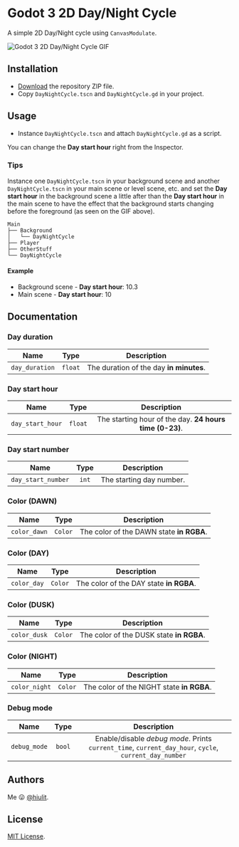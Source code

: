 # Godot 3 2D Day/Night Cycle

A simple 2D Day/Night cycle using `CanvasModulate`.

![Godot 3 2D Day/Night Cycle GIF](day_night_cycle_godot_3.gif)

## Installation

* [Download](https://github.com/hiulit/Godot-3-2D-Day-Night-Cycle/archive/master.zip) the repository ZIP file.
* Copy `DayNightCycle.tscn` and `DayNightCycle.gd` in your project.

## Usage

* Instance `DayNightCycle.tscn` and  attach `DayNightCycle.gd` as a script.

You can change the **Day start hour** right from the Inspector.


### Tips

Instance one `DayNightCycle.tscn` in your background scene and another `DayNightCycle.tscn` in your main scene or level scene, etc. and set the **Day start hour** in the background scene a little after than the **Day start hour** in the main scene to have the effect that the background starts changing before the foreground (as seen on the GIF above).

```
Main
├── Background
│   └── DayNightCycle
├── Player
├── OtherStuff
└── DayNightCycle
```

#### Example

* Background scene - **Day start hour**: 10.3
* Main scene - **Day start hour**: 10

## Documentation

### Day duration

| Name | Type | Description |
| :---: | :---: | :---: |
| `day_duration` | `float` | The duration of the day **in minutes**. |

### Day start hour

| Name | Type | Description |
| :---: | :---: | :---: |
| `day_start_hour` | `float` | The starting hour of the day. **24 hours time (0-23)**. |

### Day start number

| Name | Type | Description |
| :---: | :---: | :---: |
| `day_start_number` | `int` | The starting day number. |

### Color (DAWN)

| Name | Type | Description |
| :---: | :---: | :---: |
| `color_dawn` | `Color` | The color of the DAWN state **in RGBA**. |

### Color (DAY)

| Name | Type | Description |
| :---: | :---: | :---: |
| `color_day` | `Color` | The color of the DAY state **in RGBA**. |

### Color (DUSK)

| Name | Type | Description |
| :---: | :---: | :---: |
| `color_dusk` | `Color` | The color of the DUSK state **in RGBA**. |

### Color (NIGHT)

| Name | Type | Description |
| :---: | :---: | :---: |
| `color_night` | `Color` | The color of the NIGHT state **in RGBA**. |

### Debug mode

| Name | Type | Description |
| :---: | :---: | :---: |
| `debug_mode` | `bool` | Enable/disable *debug mode*. Prints `current_time`, `current_day_hour`, `cycle`, `current_day_number`|

## Authors

Me 😛 [@hiulit](https://github.com/hiulit).

## License

[MIT License](/LICENSE).

